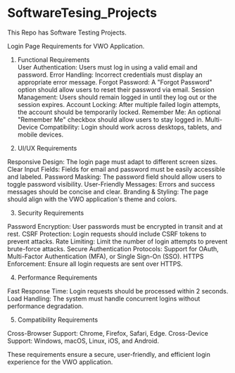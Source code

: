 # SoftwareTesing_Projects
This Repo has Software Testing Projects.

Login Page Requirements for VWO Application.                                                                                  
1. Functional Requirements                                                                                                    
User Authentication: Users must log in using a valid email and password.                                                  Error Handling: Incorrect credentials must display an appropriate error message.                                    Forgot Password: A "Forgot Password" option should allow users to reset their password via email.
Session Management: Users should remain logged in until they log out or the session expires.
Account Locking: After multiple failed login attempts, the account should be temporarily locked.
Remember Me: An optional "Remember Me" checkbox should allow users to stay logged in.
Multi-Device Compatibility: Login should work across desktops, tablets, and mobile devices.
                                  
2. UI/UX Requirements

Responsive Design: The login page must adapt to different screen sizes.
Clear Input Fields: Fields for email and password must be easily accessible and labeled.
Password Masking: The password field should allow users to toggle password visibility.
User-Friendly Messages: Errors and success messages should be concise and clear.
Branding & Styling: The page should align with the VWO application's theme and colors.

3. Security Requirements
   
Password Encryption: User passwords must be encrypted in transit and at rest.
CSRF Protection: Login requests should include CSRF tokens to prevent attacks.
Rate Limiting: Limit the number of login attempts to prevent brute-force attacks.
Secure Authentication Protocols: Support for OAuth, Multi-Factor Authentication (MFA), or Single Sign-On (SSO).
HTTPS Enforcement: Ensure all login requests are sent over HTTPS.

4. Performance Requirements
   
Fast Response Time: Login requests should be processed within 2 seconds.
Load Handling: The system must handle concurrent logins without performance degradation.

5. Compatibility Requirements
   
Cross-Browser Support: Chrome, Firefox, Safari, Edge.
Cross-Device Support: Windows, macOS, Linux, iOS, and Android.

These requirements ensure a secure, user-friendly, and efficient login experience for the VWO application.
